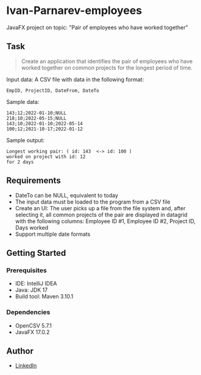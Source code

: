 # Ivan-Parnarev-employees
JavaFX project on topic: "Pair of employees who have worked together"

## Task

>Create an application that identifies the pair of employees who have worked together on common projects for the longest period of time.

Input data:
A CSV file with data in the following format:
```
EmpID, ProjectID, DateFrom, DateTo
```
Sample data:
```
143;12;2022-01-10;NULL
218;10;2022-05-15;NULL
143;10;2022-01-10;2022-05-14
100;12;2021-10-17;2022-01-12
```

Sample output:
```
Longest working pair: ( id: 143  <-> id: 100 ) 
worked on project with id: 12
for 2 days
```

## Requirements

- DateTo can be NULL, equivalent to today
- The input data must be loaded to the program from a CSV file
- Create an UI:
The user picks up a file from the file system and, after selecting it, all common
projects of the pair are displayed in datagrid with the following columns:
Employee ID #1, Employee ID #2, Project ID, Days worked
- Support multiple date formats

## Getting Started

### Prerequisites
- IDE: IntelliJ IDEA
- Java: JDK 17
- Build tool: Maven 3.10.1

### Dependencies
- OpenCSV 5.7.1
- JavaFX 17.0.2

## Author
- [LinkedIn](https://www.linkedin.com/in/ivan-parnarev/)
